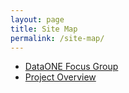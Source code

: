 ```yaml
---
layout: page
title: Site Map
permalink: /site-map/
---
```


* [DataONE Focus Group](http://articlemetrics.github.io/MDC/d1-focus)
* [Project Overview](http://articlemetrics.github.io/MDC/overview)
